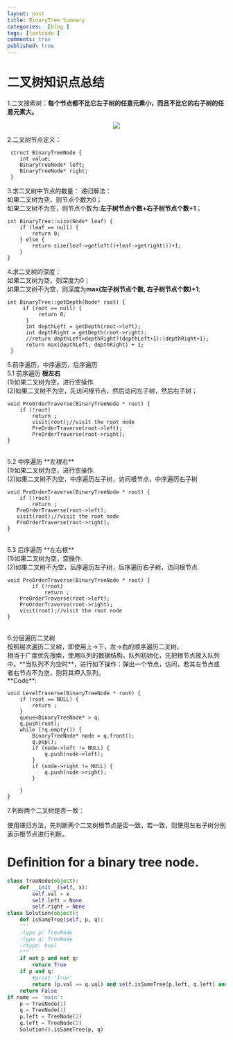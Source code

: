 ```yaml
---
layout: post
title: BinaryTree Summary
categories:  [blog ]
tags: [leetcode ]
comments: true
published: true
---
```

# 二叉树知识点总结
1.二叉搜索树：**每个节点都不比它左子树的任意元素小，而且不比它的右子树的任意元素大。**<br/>
<center>
    <p><img src="http://ww2.sinaimg.cn/large/6add1635gw1f7qi9piv80j20dw09udg4.jpg" align="center"></p>
</center>

2.二叉树节点定义：<br/>

	 struct BinaryTreeNode {
	 	int value;
	 	BinaryTreeNode* left;
	 	BinaryTreeNode* right;
	 }

3.求二叉树中节点的数量：
递归解法：<br/>
如果二叉树为空，则节点个数为0；<br/>
如果二叉树不为空，则节点个数为:**左子树节点个数+右子树节点个数+1**；

    int BinaryTree::size(Node* leaf) {
    	if (leaf == null) {
    		return 0;
    	} else {
    		return size(leaf->getleft()+leaf->getright())+1;
    	}
    }

4.求二叉树的深度：<br/>
如果二叉树为空，则深度为0；<br/>
如果二叉树不为空，则深度为**max(左子树节点个数, 右子树节点个数)+1**;

    int BinaryTree::getDepth(Node* root) {
         if (root == null) {
     	      return 0;  
     	  }
     	  int depthLeft = getDepth(root->left);
     	  int depthRight = getDepth(root->right);
     	  //return depthLeft>depthRight?(depthLeft+1):(depthRight+1);
     	  return max(depthLeft, depthRight) + 1;
     }

5.前序遍历，中序遍历，后序遍历<br/>
5.1 前序遍历  **根左右**<br/>
(1)如果二叉树为空，进行空操作.<br/>
(2)如果二叉树不为空，先访问根节点，然后访问左子树，然后右子树；<br/>

    void PreOrderTraverse(BinaryTreeNode * root) {
        if (!root)
        	return ;
        	visit(root);//visit the root node
        	PreOrderTraverse(root->left);
        	PreOrderTraverse(root->right);
    } 

 <br/>
5.2 中序遍历  **左根右**<br/>
(1)如果二叉树为空，进行空操作.<br/>
(2)如果二叉树不为空，中序遍历左子树，访问根节点，中序遍历右子树<br/>

    void PreOrderTraverse(BinaryTreeNode * root) {
    	if (!root)
    		return ;
       PreOrderTraverse(root->left);
       visit(root);//visit the root node
       PreOrderTraverse(root->right);
    }

<br/>
5.3 后序遍历  **左右根**<br/>
(1)如果二叉树为空，空操作.<br/>
(2)如果二叉树不为空，后序遍历左子树，后序遍历右子树，访问根节点.<br>

    void PreOrderTraverse(BinaryTreeNode * root) {
    		if (!root)
    			return ;
       	PreOrderTraverse(root->left);
       	PreOrderTraverse(root->right);
       	visit(root);//visit the root node
    }


<br/>
6.分层遍历二叉树<br/>
按照层次遍历二叉树，即使用上->下，左->右的顺序遍历二叉树。<br/>
相当于广度优先搜索，使用队列的数据结构。队列初始化，先把根节点放入队列中。**当队列不为空时**，进行如下操作：弹出一个节点，访问，若其左节点或者右节点不为空，则将其押入队列。<br/>
**Code**:

    void LevelTraverse(BinaryTreeNode * root) {
    	if (root == NULL) {
    		return ;
    	}
    	queue<BinaryTreeNode* > q;
    	q.push(root);
    	while (!q.empty()) {
    		BinaryTreeNode* node = q.front();
    		q.pop();
    		if (node->left != NULL) {
    			q.push(node->left);
    		}
    		if (node->right != NULL) {
    			q.push(node->right);
    		}
    		
    	}
    }

7.判断两个二叉树是否一致：

使用递归方法，先判断两个二叉树根节点是否一致，若一致，则使用左右子树分别表示根节点进行判断。

# Definition for a binary tree node.

```python
class TreeNode(object):
    def __init__(self, x):
        self.val = x
        self.left = None
        self.right = None
class Solution(object):
    def isSameTree(self, p, q):
    """
    :type p: TreeNode
    :type q: TreeNode
    :rtype: bool
    """
    if not p and not q:
    	return True
    if p and q:
    	#print 'True'
    	return (p.val == q.val) and self.isSameTree(p.left, q.left) and self.isSameTree(p.right, q.right)
    return False
if name == 'main':
    p = TreeNode(1)
    q = TreeNode(1)
    p.left = TreeNode(2)
    q.left = TreeNode(2)
    Solution().isSameTree(p, q)
```
